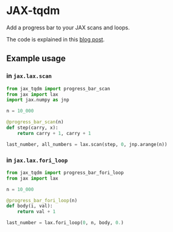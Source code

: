 # JAX-tqdm

Add a progress bar to your JAX scans and loops.

The code is explained in this [blog post](https://www.jeremiecoullon.com/2021/01/29/jax_progress_bar/).

## Example usage

### in `jax.lax.scan`

```python
from jax_tqdm import progress_bar_scan
from jax import lax
import jax.numpy as jnp

n = 10_000

@progress_bar_scan(n)
def step(carry, x):
    return carry + 1, carry + 1

last_number, all_numbers = lax.scan(step, 0, jnp.arange(n))
```


### in `jax.lax.fori_loop`

```python
from jax_tqdm import progress_bar_fori_loop
from jax import lax

n = 10_000

@progress_bar_fori_loop(n)
def body(i, val): 
    return val + 1

last_number = lax.fori_loop(0, n, body, 0.)
```